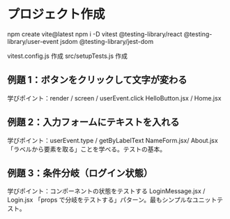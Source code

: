 # プロジェクト作成

npm create vite@latest
npm i -D vitest @testing-library/react @testing-library/user-event jsdom @testing-library/jest-dom

vitest.config.js 作成
src/setupTests.js 作成

## 例題 1：ボタンをクリックして文字が変わる

学びポイント：render / screen / userEvent.click
HelloButton.jsx / Home.jsx

## 例題 2：入力フォームにテキストを入れる

学びポイント：userEvent.type / getByLabelText
NameForm.jsx/ About.jsx
「ラベルから要素を取る」ことを学べる。テストの基本。

## 例題 3：条件分岐（ログイン状態）

学びポイント：コンポーネントの状態をテストする
LoginMessage.jsx / Login.jsx
「props で分岐をテストする」パターン。最もシンプルなユニットテスト。
